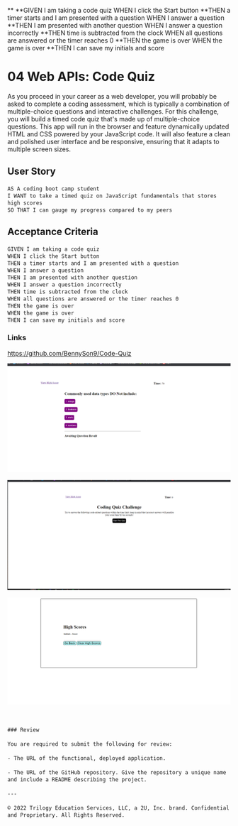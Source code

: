 \*\*
**GIVEN I am taking a code quiz
WHEN I click the Start button
**THEN a timer starts and I am presented with a question
WHEN I answer a question
**THEN I am presented with another question
WHEN I answer a question incorrectly
**THEN time is subtracted from the clock
WHEN all questions are answered or the timer reaches 0
**THEN the game is over
WHEN the game is over
**THEN I can save my initials and score

# 04 Web APIs: Code Quiz

As you proceed in your career as a web developer, you will probably be asked to complete a coding assessment, which is typically a combination of multiple-choice questions and interactive challenges. For this challenge, you will build a timed code quiz that's made up of multiple-choice questions. This app will run in the browser and feature dynamically updated HTML and CSS powered by your JavaScript code. It will also feature a clean and polished user interface and be responsive, ensuring that it adapts to multiple screen sizes.

## User Story

```
AS A coding boot camp student
I WANT to take a timed quiz on JavaScript fundamentals that stores high scores
SO THAT I can gauge my progress compared to my peers
```

## Acceptance Criteria

```
GIVEN I am taking a code quiz
WHEN I click the Start button
THEN a timer starts and I am presented with a question
WHEN I answer a question
THEN I am presented with another question
WHEN I answer a question incorrectly
THEN time is subtracted from the clock
WHEN all questions are answered or the timer reaches 0
THEN the game is over
WHEN the game is over
THEN I can save my initials and score
```

### Links

https://github.com/BennySon9/Code-Quiz

![](assets/images/1.png)

![](assets/images/2.png)

![](assets/images/3.png)

```


### Review

You are required to submit the following for review:

- The URL of the functional, deployed application.

- The URL of the GitHub repository. Give the repository a unique name and include a README describing the project.

---

© 2022 Trilogy Education Services, LLC, a 2U, Inc. brand. Confidential and Proprietary. All Rights Reserved.
```
